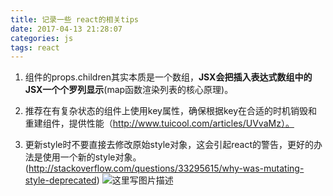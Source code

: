 ```yaml
---
title: 记录一些 react的相关tips
date: 2017-04-13 21:28:07
categories: js
tags: react
---
```


1. 组件的props.children其实本质是一个数组，**JSX会把插入表达式数组中的JSX一个个罗列显示**(map函数渲染列表的核心原理)。

2. 推荐在有复杂状态的组件上使用key属性，确保根据key在合适的时机销毁和重建组件，提供性能（http://www.tuicool.com/articles/UVvaMz）。

3. 更新style时不要直接去修改原始style对象，这会引起react的警告，更好的办法是使用一个新的style对象。
   (http://stackoverflow.com/questions/33295615/why-was-mutating-style-deprecated)
   ![这里写图片描述](http://img.blog.csdn.net/20180213144507338?watermark/2/text/aHR0cDovL2Jsb2cuY3Nkbi5uZXQvdGh6eDI2NWJvYm8=/font/5a6L5L2T/fontsize/400/fill/I0JBQkFCMA==/dissolve/70)

